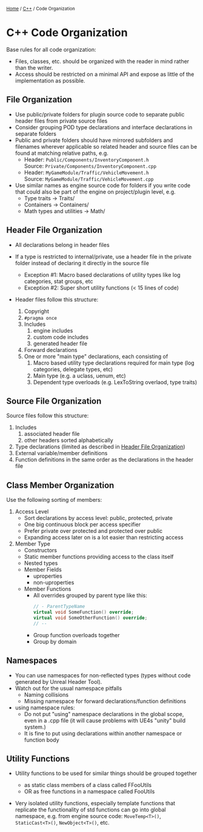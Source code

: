 <sub>[Home](../README.md) / [C++](./README.md) / Code Organization </sub>

# C++ Code Organization

Base rules for all code organization:
- Files, classes, etc. should be organized with the reader in mind rather than the writer.
- Access should be restricted on a minimal API and expose as little of the implementation as possible.

## File Organization

- Use public/private folders for plugin source code to separate public header files from private source files
- Consider grouping POD type declarations and interface declarations in separate folders
- Public and private folders should have mirrored subfolders and filenames wherever applicable so related header and source files can be found at matching relative paths, e.g.
    - Header: ``Public/Components/InventoryComponent.h``<br>Source: ``Private/Components/InventoryComponent.cpp``
    - Header: ``MyGameModule/Traffic/VehicleMovement.h``<br>Source: ``MyGameModule/Traffic/VehicleMovement.cpp``
- Use similar names as engine source code for folders if you write code that could also be part of the engine on project/plugin level, e.g.
    - Type traits -> Traits/
    - Containers -> Containers/
    - Math types and utilities -> Math/

## Header File Organization

- All declarations belong in header files
- If a type is restricted to internal/private, use a header file in the private folder instead of declaring it directly in the source file
    - Exception #1: Macro based declarations of utility types like log categories, stat groups, etc
    - Exception #2: Super short utility functions (< 15 lines of code)

- Header files follow this structure:
    1. Copyright
    2. ``#pragma once``
    3. Includes
        1. engine includes
        2. custom code includes
        3. generated header file
    4. Forward declarations
    5. One or more "main type" declarations, each consisting of
        1. Macro based utility type declarations required for main type (log categories, delegate types, etc)
        2. Main type (e.g. a uclass, uenum, etc)
        3. Dependent type overloads (e.g. LexToString overlaod, type traits)

## Source File Organization

Source files follow this structure:
1. Includes
    1. associated header file
    2. other headers sorted alphabetically
2. Type declarations (limited as described in [Header File Organization]())
3. External variable/member definitions
4. Function definitions in the same order as the declarations in the header file

## Class Member Organization

Use the following sorting of members:
1. Access Level
    - Sort declarations by access level: public, protected, private
    - One big continuous block per access specifier
    - Prefer private over protected and protected over public
    - Expanding access later on is a lot easier than restricting access
2. Member Type
    - Constructors
    - Static member functions providing access to the class itself
    - Nested types
    - Member Fields
        - uproperties
        - non-uproperties
    - Member Functions
        - All overrides grouped by parent type like this:
            ```cpp
            // - ParentTypeName
            virtual void SomeFunction() override;
            virtual void SomeOtherFunction() override;
            // --
            ```
        - Group function overloads together
        - Group by domain

## Namespaces

- You can use namespaces for non-reflected types (types without code generated by Unreal Header Tool).
- Watch out for the usual namespace pitfalls
    - Naming collisions
    - Missing namespace for forward declarations/function definitions
- using namespace rules:
    - Do not put "using" namespace declarations in the global scope, even in a .cpp file (it will cause problems with UE4s "unity" build system.)
    - It is fine to put using declarations within another namespace or function body

## Utility Functions

- Utility functions to be used for similar things should be grouped together
    - as static class members of a class called FFooUtils
    - OR as free functions in a namespace called FooUtils

- Very isolated utility functions, especially template functions that replicate the functionality of std functions can go into global namespace, e.g. from engine source code: ``MoveTemp<T>()``, ``StaticCast<T>()``, ``NewObject<T>()``, etc.

